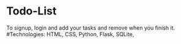 # Todo-List
   To signup, login and add your tasks and remove when you finish it.
#Technologies:
  HTML, CSS, Python, Flask, SQLite,
